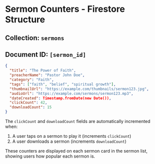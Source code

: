 # Sermon Counters - Firestore Structure

## Collection: `sermons`
## Document ID: `[sermon_id]`

```json
{
  "title": "The Power of Faith",
  "preacherName": "Pastor John Doe",
  "category": "Faith",
  "tags": ["faith", "belief", "spiritual growth"],
  "thumbnailUrl": "https://example.com/thumbnails/sermon123.jpg",
  "audioUrl": "https://example.com/sermons/sermon123.mp3",
  "dateCreated": Timestamp.fromDate(new Date()),
  "clickCount": 42,
  "downloadCount": 15
}
```

The `clickCount` and `downloadCount` fields are automatically incremented when:
1. A user taps on a sermon to play it (increments `clickCount`)
2. A user downloads a sermon (increments `downloadCount`)

These counters are displayed on each sermon card in the sermon list, showing users how popular each sermon is.
